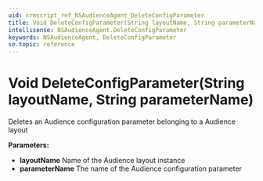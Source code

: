 ```yaml
---
uid: crmscript_ref_NSAudienceAgent_DeleteConfigParameter
title: Void DeleteConfigParameter(String layoutName, String parameterName)
intellisense: NSAudienceAgent.DeleteConfigParameter
keywords: NSAudienceAgent, DeleteConfigParameter
so.topic: reference
---
```


# Void DeleteConfigParameter(String layoutName, String parameterName)

Deletes an Audience configuration parameter belonging to a Audience layout

**Parameters:**
 - **layoutName** Name of the Audience layout instance
 - **parameterName** The name of the Audience configuration parameter
